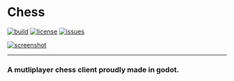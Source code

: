 # Chess

[![build](https://github.com/bend-n/chess/actions/workflows/export.yml/badge.svg?branch=main&event=push)](https://github.com/bend-n/chess/actions/workflows/export.yml "Build workflow")
[![license](https://img.shields.io/badge/License-MIT-blue)](https://github.com/bend-n/chess/blob/main/LICENSE "License")
[![issues](https://img.shields.io/github/issues/bend-n/chess)](https://github.com/bend-n/chess/issues "Issues")

[![screenshot](https://github.com/bend-n/chess/blob/main/.github/screenshot.png)](https://bendn.itch.io/chess "Playing.. Against myself")

---

### A mutliplayer chess client proudly made in godot.
